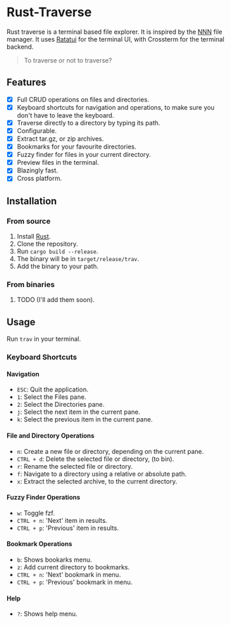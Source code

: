 # Rust-Traverse

Rust traverse is a terminal based file explorer. It is inspired by the [NNN](https://github.com/jarun/nnn) file manager. It uses [Ratatui](https://github.com/tui-rs-revival/ratatui) for the terminal UI, with Crossterm for the terminal backend.

> To traverse or not to traverse?

## Features

- [x] Full CRUD operations on files and directories.
- [x] Keyboard shortcuts for navigation and operations, to make sure you don't have to leave the keyboard.
- [x] Traverse directly to a directory by typing its path.
- [x] Configurable.
- [x] Extract tar.gz, or zip archives.
- [x] Bookmarks for your favourite directories.
- [x] Fuzzy finder for files in your current directory.
- [x] Preview files in the terminal.
- [x] Blazingly fast.
- [x] Cross platform.

## Installation

### From source

1. Install [Rust](https://www.rust-lang.org/tools/install).
2. Clone the repository.
3. Run `cargo build --release`.
4. The binary will be in `target/release/trav`.
5. Add the binary to your path.

### From binaries

1. TODO (I'll add them soon).

## Usage

Run `trav` in your terminal.

### Keyboard Shortcuts

#### Navigation

- `ESC`: Quit the application.
- `1`: Select the Files pane.
- `2`: Select the Directories pane.
- `j`: Select the next item in the current pane.
- `k`: Select the previous item in the current pane.

#### File and Directory Operations

- `n`: Create a new file or directory, depending on the current pane.
- `CTRL + d`: Delete the selected file or directory, (to bin).
- `r`: Rename the selected file or directory.
- `f`: Navigate to a directory using a relative or absolute path.
- `x`: Extract the selected archive, to the current directory.

#### Fuzzy Finder Operations

- `w`: Toggle fzf.
- `CTRL + n`: 'Next' item in results.
- `CTRL + p`: 'Previous' item in results.

#### Bookmark Operations

- `b`: Shows bookarks menu.
- `z`: Add current directory to bookmarks.
- `CTRL + n`: 'Next' bookmark in menu.
- `CTRL + p`: 'Previous' bookmark in menu.

#### Help

- `?`: Shows help menu.
